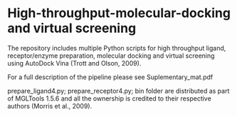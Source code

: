 # High-throughput-molecular-docking and virtual screening

The repository includes multiple Python scripts for high throughput ligand, receptor/enzyme preparation, molecular docking and virtual screening using AutoDock Vina (Trott and Olson, 2009).

For a full description of the pipeline please see Suplementary_mat.pdf

prepare_ligand4.py; prepare_receptor4.py; bin folder are distributed as part of MGLTools 1.5.6 and all the ownership is credited to their respective authors (Morris et al., 2009).
